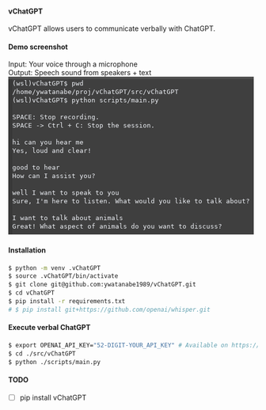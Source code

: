 #### vChatGPT
vChatGPT allows users to communicate verbally with ChatGPT.

#### Demo screenshot
Input: Your voice through a microphone  
Output: Speech sound from speakers + text  
![alt text](https://github.com/ywatanabe1989/vChatGPT/blob/main/docs/vChatGPT_demo.png?raw=true)

#### Installation
``` bash
$ python -m venv .vChatGPT
$ source .vChatGPT/bin/activate
$ git clone git@github.com:ywatanabe1989/vChatGPT.git
$ cd vChatGPT
$ pip install -r requirements.txt
# $ pip install git+https://github.com/openai/whisper.git
```

#### Execute verbal ChatGPT
``` bash
$ export OPENAI_API_KEY="52-DIGIT-YOUR_API_KEY" # Available on https://platform.openai.com/account/api-keys
$ cd ./src/vChatGPT
$ python ./scripts/main.py
```

#### TODO
- [ ] pip install vChatGPT
